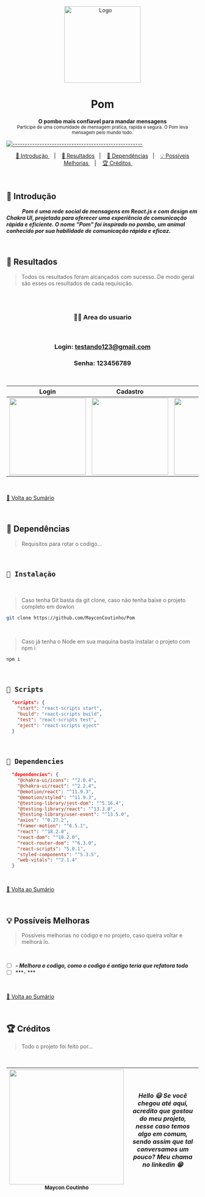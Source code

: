 <p align="center">
  <img src="https://user-images.githubusercontent.com/60453269/235175214-9804ae9f-81be-43ff-b210-09fc7e35f273.png" alt="Logo" width="200" height="200" />
</p>


<h1 align="center"> Pom </h1>

<a id="Sumário"></a>


<p align="center">
  <b>   O pombo mais confiavel para mandar mensagens </b></br>
  <sub> Participe de uma comunidade de mensagem pratica, rapida e segura. O Pom leva mensagem pelo mundo todo.
  <sub>
    
</p>


[![-----------------------------------------------------](https://raw.githubusercontent.com/andreasbm/readme/master/assets/lines/colored.png)](#table-of-contents)

<p align="center">
  <a href="#Introdução"> 🧩 Introdução </a>&nbsp;&nbsp;&nbsp;|&nbsp;&nbsp;&nbsp;
  <a href="#Resultados"> 🚀 Resultados</a>&nbsp;&nbsp;&nbsp;|&nbsp;&nbsp;&nbsp;
  <a href="#Dependências"> 🧪 Dependências</a>&nbsp;&nbsp;&nbsp;|&nbsp;&nbsp;&nbsp;
  <a href="#Ideias">💡 Possíveis Melhorias </a>&nbsp;&nbsp;&nbsp;|&nbsp;&nbsp;&nbsp;
  <a href="#Creditos"> 🏆 Créditos </a>&nbsp;&nbsp;&nbsp;&nbsp;&nbsp;&nbsp;
</p>
 
<br/>

<a id="Introdução"></a>
## 🧩 Introdução 

  ***⠀⠀⠀⠀Pom é uma rede social de mensagens em React.js e com design em Chakra UI, projetada para oferecer uma experiência de comunicação rápida e eficiente. O nome "Pom" foi inspirado no pombo, um animal conhecido por sua habilidade de comunicação rápida e eficaz.***

<br/>


<a id="Resultados"></a>
## 🚀 Resultados 
  > Todos os resultados foram alcançados com sucesso. De modo geral são esses os resultados de cada requisição. 

 <br/>
 
<div align="center"> 

<br/>
 
  ### 🧑🏻 Area do usuario
  
<br/>
 
### Login: testando123@gmail.com
### Senha: 123456789
 
<br/>


| Login | Cadastro | Feed | Comentario |
|---|---|---|---|
<img width='200px' src='https://user-images.githubusercontent.com/60453269/235260129-5fef676d-48a6-4a58-9658-81eade1e9b5a.png'></img>|<img width='200px' src='https://user-images.githubusercontent.com/60453269/235260736-ca485132-937a-4f0f-8b4e-f1f4ee4b3f7a.png'></img>|<img width='200px' src='https://user-images.githubusercontent.com/60453269/236651480-2fbcd0af-7a4c-43ea-813a-df0357d757e3.png'></img>|<img width='200px' src='https://user-images.githubusercontent.com/60453269/236651520-d5a697cd-45bd-4d0a-b104-2ed361ec5c2d.png'></img>



</div> 

<br /> 

<a href="#Sumário"> 📖 Volta ao Sumário </a>

<br /> 

<a id="Dependências"></a>
## 🧪 Dependências
> Requisitos para rotar o codigo...

<br/>

## `📖 Instalação` 
  
  
 <br /> 

> Caso tenha Git basta da git clone, caso não tenha baixe o projeto completo em dowlon

```BASH
git clone https://github.com/MayconCoutinho/Pom
```

<br /> 

> Caso já tenha o Node em sua maquina basta instalar o projeto com npm i

```BASH
npm i 
```

<br /> 

## `📖 Scripts` 

```JSON
  "scripts": {
    "start": "react-scripts start",
    "build": "react-scripts build",
    "test": "react-scripts test",
    "eject": "react-scripts eject"
  }

```

<br/>

## `📖 Dependencies` 

```JSON
  "dependencies": {
    "@chakra-ui/icons": "^2.0.4",
    "@chakra-ui/react": "^2.2.4",
    "@emotion/react": "^11.9.3",
    "@emotion/styled": "^11.9.3",
    "@testing-library/jest-dom": "^5.16.4",
    "@testing-library/react": "^13.3.0",
    "@testing-library/user-event": "^13.5.0",
    "axios": "^0.27.2",
    "framer-motion": "^6.5.1",
    "react": "^18.2.0",
    "react-dom": "^18.2.0",
    "react-router-dom": "^6.3.0",
    "react-scripts": "5.0.1",
    "styled-components": "^5.3.5",
    "web-vitals": "^2.1.4"
  }

```

<br/>

<a href="#Sumário"> 📖 Volta ao Sumário </a>

<br /> 

<a id="Ideias"></a>
## 💡 Possíveis Melhoras
> Possíveis melhorias no código e no projeto, caso queira voltar e melhorá lo.

<br /> 

- [ ] ***- Melhora o codigo, como o codigo é antigo teria que refatora todo*** 
- [ ] ***- ***

<br/>

<a href="#Sumário"> 📖 Volta ao Sumário </a>

<br /> 

<a id="Creditos"></a>
## 🏆 Créditos
> Todo o projeto foi feito por...
  
<br /> 


<div align="center"> 

| [<img src="https://user-images.githubusercontent.com/60453269/217899761-dc2d4e4b-3336-419d-9076-79304290aa0a.png" width=300><br><sub> Maycon Coutinho </sub>](https://www.linkedin.com/in/maycon-coutinho/) | ***Hello 😃 Se você chegou até aqui, acredito que gostou do meu projeto, nesse caso temos algo em comum, sendo assim que tal conversamos um pouco? Meu chama no linkedin 😁*** | 
|---|---|
  
</div> 

<br /> 

